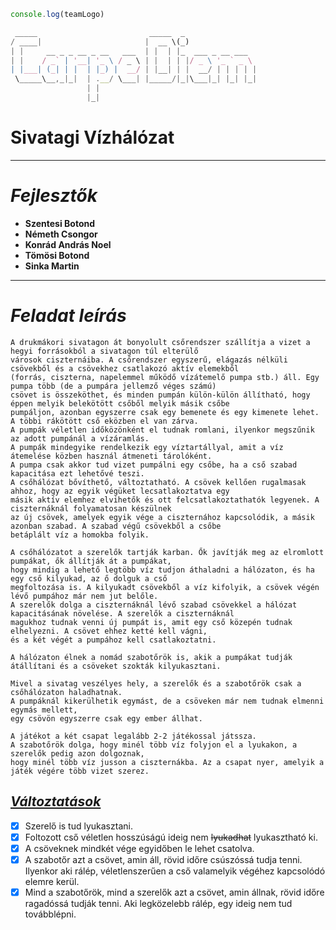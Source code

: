 ```js
console.log(teamLogo)

 _____                         _____  _                
/ ____|                       |  __ \(_)               
| |     __ _ _ __ _ __   ___  | |  | |_  ___ _ __ ___  
| |    / _` | '__| '_ \ / _ \ | |  | | |/ _ \ '_ ` _ \
| |___| (_| | |  | |_) |  __/ | |__| | |  __/ | | | | |
 \_____\__,_|_|  | .__/ \___| |_____/|_|\___|_| |_| |_|
                 | |                                   
                 |_|                                   
```
# **Sivatagi Vízhálózat**

---
# *Fejlesztők*
* **Szentesi Botond**
* **Németh Csongor**
* **Konrád András Noel**
* **Tömösi Botond**
* **Sinka Martin**
---
# *Feladat leírás*

```
A drukmákori sivatagon át bonyolult csőrendszer szállítja a vizet a hegyi forrásokból a sivatagon túl elterülő 
városok ciszternáiba. A csőrendszer egyszerű, elágazás nélküli csövekből és a csövekhez csatlakozó aktív elemekből 
(forrás, ciszterna, napelemmel működő vízátemelő pumpa stb.) áll. Egy pumpa több (de a pumpára jellemző véges számú) 
csövet is összeköthet, és minden pumpán külön-külön állítható, hogy éppen melyik belekötött csőből melyik másik csőbe 
pumpáljon, azonban egyszerre csak egy bemenete és egy kimenete lehet. A többi rákötött cső eközben el van zárva. 
A pumpák véletlen időközönként el tudnak romlani, ilyenkor megszűnik az adott pumpánál a vízáramlás. 
A pumpák mindegyike rendelkezik egy víztartállyal, amit a víz átemelése közben használ átmeneti tárolóként. 
A pumpa csak akkor tud vizet pumpálni egy csőbe, ha a cső szabad kapacitása ezt lehetővé teszi.
A csőhálózat bővíthető, változtatható. A csövek kellően rugalmasak ahhoz, hogy az egyik végüket lecsatlakoztatva egy 
másik aktív elemhez elvihetők és ott felcsatlakoztathatók legyenek. A ciszternáknál folyamatosan készülnek 
az új csövek, amelyek egyik vége a ciszternához kapcsolódik, a másik azonban szabad. A szabad végű csövekből a csőbe 
betáplált víz a homokba folyik.

A csőhálózatot a szerelők tartják karban. Ők javítják meg az elromlott pumpákat, ők állítják át a pumpákat, 
hogy mindig a lehető legtöbb víz tudjon áthaladni a hálózaton, és ha egy cső kilyukad, az ő dolguk a cső 
megfoltozása is. A kilyukadt csövekből a víz kifolyik, a csövek végén lévő pumpához már nem jut belőle. 
A szerelők dolga a ciszternáknál lévő szabad csövekkel a hálózat kapacitásának növelése. A szerelők a ciszternáknál 
magukhoz tudnak venni új pumpát is, amit egy cső közepén tudnak elhelyezni. A csövet ehhez ketté kell vágni, 
és a két végét a pumpához kell csatlakoztatni.

A hálózaton élnek a nomád szabotőrök is, akik a pumpákat tudják átállítani és a csöveket szokták kilyukasztani.

Mivel a sivatag veszélyes hely, a szerelők és a szabotőrök csak a csőhálózaton haladhatnak. 
A pumpáknál kikerülhetik egymást, de a csöveken már nem tudnak elmenni egymás mellett, 
egy csövön egyszerre csak egy ember állhat.

A játékot a két csapat legalább 2-2 játékossal játssza. 
A szabotőrök dolga, hogy minél több víz folyjon el a lyukakon, a szerelők pedig azon dolgoznak, 
hogy minél több víz jusson a ciszternákba. Az a csapat nyer, amelyik a játék végére több vizet szerez.
```

##  [*Változtatások*](https://www.iit.bme.hu/file/11582/feladat "iit.bme.hu")
- [x] Szerelő is tud lyukasztani.
- [x] Foltozott cső véletlen hosszúságú ideig nem ~~lyukadhat~~ lyukasztható ki.
- [x] A csöveknek mindkét vége egyidőben le lehet csatolva.
- [x] A szabotőr azt a csövet, amin áll, rövid időre csúszóssá tudja tenni. Ilyenkor aki rálép, véletlenszerűen a cső 
valamelyik végéhez kapcsolódó elemre kerül.
- [x] Mind a szabotőrök, mind a szerelők azt a csövet, amin állnak, rövid időre ragadóssá tudják tenni.
Aki legközelebb rálép, egy ideig nem tud továbblépni.
